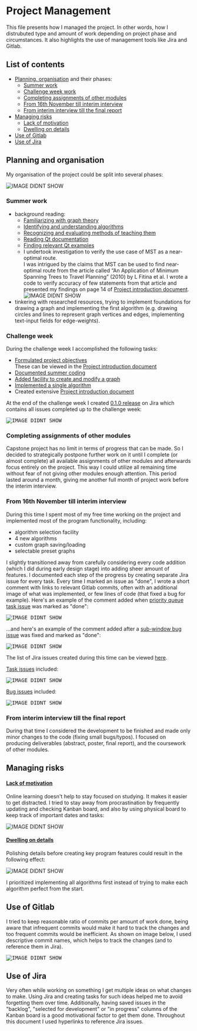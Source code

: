 # Project Management
This file presents how I managed the project. In other words, how I distrubuted type and amount of work depending on project phase and circumstances. It also highlights the use of management tools like Jira and Gitlab.  

## List of contents
* [Planning, organisation](#planning-and-organisation) and their phases:  
	* [Summer work](#summer-work)  
	* [Challenge week work](#challenge-week-work)  
	* [Completing assignments of other modules](#completing-assignments-of-other-modules)  
	* [From 16th November till interim interview](#from-16th-november-till-interim-interview)  
	* [From interim interview till the final report](#from-interim-interview-till-the-final-report)  
* [Managing risks](#managing-risks)  
    * [Lack of motivation](#lack-of-motivation)  
	* [Dwelling on details](#dwelling-on-details)  
* [Use of Gitlab](#use-of-gitlab)  
* [Use of Jira](#use-of-jira)  


## Planning and organisation
My organisation of the project could be split into several phases:  

![IMAGE DIDNT SHOW](https://raw.githubusercontent.com/michalmonday/files/master/ce301%20Capstone%20project/pics/mvp/cumulative_flow_report.png)  


### Summer work  
* background reading:
    * [Familiarizing with graph theory](https://cseejira.essex.ac.uk/browse/A301079-6)  
    * [Identifying and understanding algorithms](https://cseejira.essex.ac.uk/browse/A301079-2)  
    * [Recognizing and evaluating methods of teaching them](https://cseejira.essex.ac.uk/browse/A301079-3)  
	* [Reading Qt documentation](https://cseejira.essex.ac.uk/browse/A301079-4)  
	* [Finding relevant Qt examples](https://cseejira.essex.ac.uk/browse/A301079-5)  
	* I undertook investigation to verify the use case of MST as a near-optimal route.  
	I was intrigued by the claims that MST can be used to find near-optimal route from the article called “An Application of Minimum Spanning Trees to Travel Planning” (2010) by L Fitina et al. I wrote a code to verify accuracy of few statements from that article and presented my findings on page 14 of [Project introduction document](https://cseegit.essex.ac.uk/ce301_2020/ce301_borowski_michal/-/blob/master/challenge%20week/Project%20introduction.docx).  
	![IMAGE DIDNT SHOW](https://raw.githubusercontent.com/michalmonday/files/master/ce301%20Capstone%20project/pics/mvp/mst_use_case_investigation_results.png)  
* tinkering with researched resources, trying to implement foundations for drawing a graph and implementing the first algorithm (e.g. drawing circles and lines to represent graph vertices and edges, implementing text-input fields for edge-weights).  


### Challenge week 
During the challenge week I accomplished the following tasks:  
* [Formulated project objectives](https://cseejira.essex.ac.uk/browse/A301079-7)  
	These can be viewed in the [Project introduction document](https://cseegit.essex.ac.uk/ce301_2020/ce301_borowski_michal/-/blob/master/challenge%20week/Project%20introduction.docx)  
* [Documented summer coding](https://cseejira.essex.ac.uk/browse/A301079-12)  
* [Added facility to create and modify a graph](https://cseejira.essex.ac.uk/browse/A301079-10)  
* [Implemented a single algorithm](https://cseejira.essex.ac.uk/browse/A301079-11)  
* Created extensive [Project introduction document](https://cseegit.essex.ac.uk/ce301_2020/ce301_borowski_michal/-/blob/master/challenge%20week/Project%20introduction.docx)  

At the end of the challenge week I created [0.1.0 release](https://cseejira.essex.ac.uk/projects/A301079/versions/14120) on Jira which contains all issues completed up to the challenge week:  

<kbd><img src="https://raw.githubusercontent.com/michalmonday/files/master/ce301%20Capstone%20project/pics/mvp/challenge_week_issues.png" alt="IMAGE DIDNT SHOW"></kbd>  


### Completing assignments of other modules
Capstone project has no limit in terms of progress that can be made. So I decided to strategically postpone further work on it until I complete (or almost complete) all available assignments of other modules and afterwards focus entirely on the project. This way I could utilize all remaining time without fear of not giving other modules enough attention. This period lasted around a month, giving me another full month of project work before the interim interview.  
 
 
### From 16th November till interim interview
During this time I spent most of my free time working on the project and implemented most of the program functionality, including:  
* algorithm selection facility  
* 4 new algorithms  
* custom graph saving/loading  
* selectable preset graphs  

 I slightly transitioned away from carefully considering every code addition (which I did during early design stage) into adding sheer amount of features. I documented each step of the progress by creating separate Jira issue for every task. Every time I marked an issue as "done", I wrote a short comment with links to relevant Gitlab commits, often with an additional image of what was implemented, or few lines of code (that fixed a bug for example). Here's an example of the comment added when [priority queue task issue](https://cseejira.essex.ac.uk/browse/A301079-75) was marked as "done":  

<kbd><img src="https://raw.githubusercontent.com/michalmonday/files/master/ce301%20Capstone%20project/pics/mvp/jira_issue_done_comment_pic_example.png" alt="IMAGE DIDNT SHOW"></kbd>  

...and here's an example of the comment added after a [sub-window bug issue](https://cseejira.essex.ac.uk/browse/A301079-80) was fixed and marked as "done":  

<kbd><img src="https://raw.githubusercontent.com/michalmonday/files/master/ce301%20Capstone%20project/pics/mvp/jira_issue_done_comment_pic_example_2.png" alt="IMAGE DIDNT SHOW"></kbd>  

The list of Jira issues created during this time can be viewed [here](https://cseejira.essex.ac.uk/browse/A301079-91?jql=project%20%3D%20A301079%20AND%20status%20%3D%20Done%20AND%20created%20%3E%3D%202020-11-16%20AND%20created%20%3C%3D%202020-12-18).  

[Task issues](https://cseejira.essex.ac.uk/browse/A301079-52?jql=project%20%3D%20A301079%20AND%20issuetype%20%3D%20Task%20AND%20status%20%3D%20Done%20AND%20created%20%3E%3D%202020-11-16%20AND%20created%20%3C%3D%202020-12-18) included:  

<kbd><img src="https://raw.githubusercontent.com/michalmonday/files/master/ce301%20Capstone%20project/pics/mvp/task_issues.png" alt="IMAGE DIDNT SHOW"></kbd>  

[Bug issues](https://cseejira.essex.ac.uk/browse/A301079-91?jql=project%20%3D%20A301079%20AND%20issuetype%20%3D%20Bug%20AND%20status%20%3D%20Done%20AND%20created%20%3E%3D%202020-11-16%20AND%20created%20%3C%3D%202020-12-18) included:  

<kbd><img src="https://raw.githubusercontent.com/michalmonday/files/master/ce301%20Capstone%20project/pics/mvp/bug_issues.png" alt="IMAGE DIDNT SHOW"></kbd>  


### From interim interview till the final report
During that time I considered the development to be finished and made only minor changes to the code (fixing small bugs/typos). I focused on producing deliverables (abstract, poster, final report), and the coursework of other modules.  


## Managing risks

#### [Lack of motivation](https://cseejira.essex.ac.uk/browse/A301079-9)  
Online learning doesn't help to stay focused on studying. It makes it easier to get distracted. I tried to stay away from procrastination by frequently updating and checking Kanban board, and also by using physical board to keep track of important dates and tasks:   

![IMAGE DIDNT SHOW](https://raw.githubusercontent.com/michalmonday/files/master/ce301%20Capstone%20project/pics/mvp/board_.png)  

#### [Dwelling on details](https://cseejira.essex.ac.uk/browse/A301079-41)  
Polishing details before creating key program features could result in the following effect:  

![IMAGE DIDNT SHOW](https://raw.githubusercontent.com/michalmonday/files/master/ce301%20Capstone%20project/pics/mvp/risk_horse.png)  

I prioritized implementing all algorithms first instead of trying to make each algorithm perfect from the start.  

## Use of Gitlab 
I tried to keep reasonable ratio of commits per amount of work done, being aware that infrequent commits would make it hard to track the changes and too frequent commits would be inefficient. As shown on image below, I used descriptive commit names, which helps to track the changes (and to reference them in Jira).  

<kbd><img src="https://raw.githubusercontent.com/michalmonday/files/master/ce301%20Capstone%20project/pics/mvp/gitlab_commits.png" alt="IMAGE DIDNT SHOW"></kbd>  

## Use of Jira
Very often while working on something I get multiple ideas on what changes to make. Using Jira and creating tasks for such ideas helped me to avoid forgetting them over time. Additionally, having saved issues in the "backlog", "selected for development" or "in progress" columns of the Kanban board is a good motivational factor to get them done. Throughout this document I used hyperlinks to reference Jira issues. 













